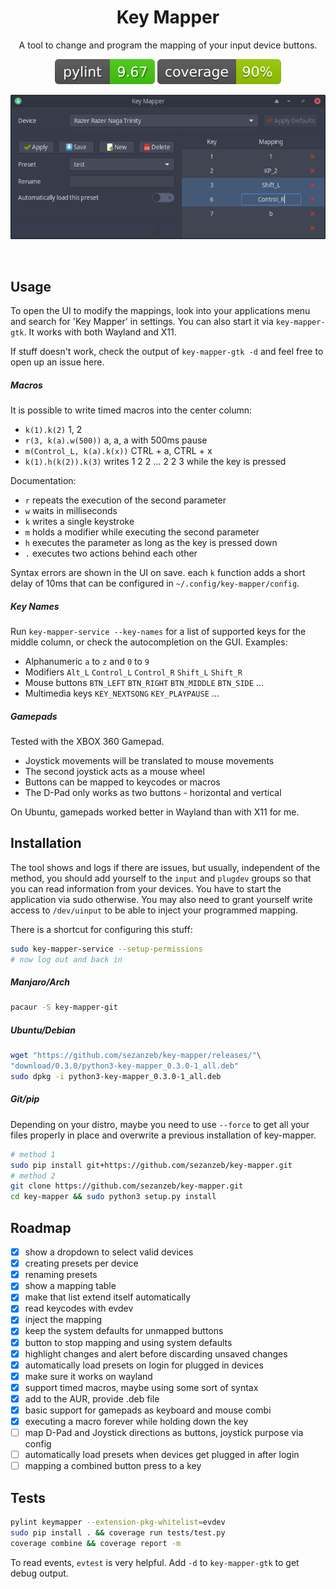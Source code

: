<h1 align="center">Key Mapper</h1>

<p align="center">A tool to change and program the mapping of your input device buttons.</p>

<p align="center"><img src="readme/pylint.svg"/> <img src="readme/coverage.svg"/></p>

<p align="center"><img src="readme/screenshot.png"/></p>
<br/>

## Usage

To open the UI to modify the mappings, look into your applications menu
and search for 'Key Mapper' in settings. You can also start it via 
`key-mapper-gtk`. It works with both Wayland and X11.

If stuff doesn't work, check the output of `key-mapper-gtk -d` and feel free
to open up an issue here.

##### Macros

It is possible to write timed macros into the center column:
- `k(1).k(2)` 1, 2
- `r(3, k(a).w(500))` a, a, a with 500ms pause
- `m(Control_L, k(a).k(x))` CTRL + a, CTRL + x
- `k(1).h(k(2)).k(3)` writes 1 2 2 ... 2 2 3 while the key is pressed

Documentation:
- `r` repeats the execution of the second parameter
- `w` waits in milliseconds
- `k` writes a single keystroke
- `m` holds a modifier while executing the second parameter
- `h` executes the parameter as long as the key is pressed down
- `.` executes two actions behind each other

Syntax errors are shown in the UI on save. each `k` function adds a short
delay of 10ms that can be configured in `~/.config/key-mapper/config`.

##### Key Names

Run `key-mapper-service --key-names` for a list of supported keys for 
the middle column, or check the autocompletion on the GUI. Examples:

- Alphanumeric `a` to `z` and `0` to `9`
- Modifiers `Alt_L` `Control_L` `Control_R` `Shift_L` `Shift_R`
- Mouse buttons `BTN_LEFT` `BTN_RIGHT` `BTN_MIDDLE` `BTN_SIDE` ...
- Multimedia keys `KEY_NEXTSONG` `KEY_PLAYPAUSE` ...

##### Gamepads

Tested with the XBOX 360 Gamepad.
- Joystick movements will be translated to mouse movements
- The second joystick acts as a mouse wheel
- Buttons can be mapped to keycodes or macros
- The D-Pad only works as two buttons - horizontal and vertical

On Ubuntu, gamepads worked better in Wayland than with X11 for me.

## Installation

The tool shows and logs if there are issues, but usually, independent of the
method, you should add yourself to the `input` and `plugdev` groups so that
you can read information from your devices. You have to start the application
via sudo otherwise. You may also need to grant yourself write access to
`/dev/uinput` to be able to inject your programmed mapping.

There is a shortcut for configuring this stuff:

```bash
sudo key-mapper-service --setup-permissions
# now log out and back in
```

##### Manjaro/Arch

```bash
pacaur -S key-mapper-git
```

##### Ubuntu/Debian

```bash
wget "https://github.com/sezanzeb/key-mapper/releases/"\
"download/0.3.0/python3-key-mapper_0.3.0-1_all.deb"
sudo dpkg -i python3-key-mapper_0.3.0-1_all.deb
```

##### Git/pip

Depending on your distro, maybe you need to use `--force` to get all your
files properly in place and overwrite a previous installation of key-mapper.

```bash
# method 1
sudo pip install git+https://github.com/sezanzeb/key-mapper.git
# method 2
git clone https://github.com/sezanzeb/key-mapper.git
cd key-mapper && sudo python3 setup.py install
```

## Roadmap

- [x] show a dropdown to select valid devices
- [x] creating presets per device
- [x] renaming presets
- [x] show a mapping table
- [x] make that list extend itself automatically
- [x] read keycodes with evdev
- [x] inject the mapping
- [x] keep the system defaults for unmapped buttons
- [x] button to stop mapping and using system defaults
- [x] highlight changes and alert before discarding unsaved changes
- [x] automatically load presets on login for plugged in devices
- [x] make sure it works on wayland
- [x] support timed macros, maybe using some sort of syntax
- [x] add to the AUR, provide .deb file
- [x] basic support for gamepads as keyboard and mouse combi
- [x] executing a macro forever while holding down the key
- [ ] map D-Pad and Joystick directions as buttons, joystick purpose via config
- [ ] automatically load presets when devices get plugged in after login
- [ ] mapping a combined button press to a key

## Tests

```bash
pylint keymapper --extension-pkg-whitelist=evdev
sudo pip install . && coverage run tests/test.py
coverage combine && coverage report -m
```

To read events, `evtest` is very helpful. Add `-d` to `key-mapper-gtk`
to get debug output.
